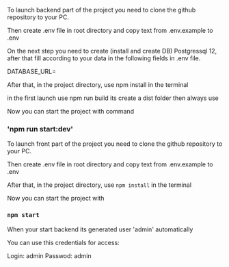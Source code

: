 To launch backend part of the project you need to clone the github repository to your PC.

Then create .env file in root directory and copy text from .env.example to .env

On the next step you need to create (install and create DB) Postgressql 12, after that fill according to your data in
the following fields in .env file.

DATABASE_URL=

After that, in the project directory, use npm install in the terminal

in the first launch use npm run build its create a dist folder then always use

Now you can start the project with command

### 'npm run start:dev'

To launch front part of the project you need to clone the github repository to your PC.

Then create .env file in root directory and copy text from .env.example to .env

After that, in the project directory, use `npm install` in the terminal

Now you can start the project with

### `npm start`

When your start backend its generated user 'admin' automatically

You can use this credentials for access:

Login: admin
Passwod: admin








